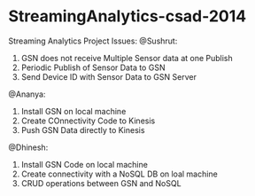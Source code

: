 StreamingAnalytics-csad-2014
============================

Streaming Analytics Project 
Issues:
@Sushrut:
1. GSN does not receive Multiple Sensor data at one Publish
2. Periodic Publish of Sensor Data to GSN
3. Send Device ID with Sensor Data to GSN Server

@Ananya:
1. Install GSN on local machine
2. Create COnnectivity Code to Kinesis
3. Push GSN Data directly to Kinesis

@Dhinesh:
1. Install GSN Code on local machine
2. Create connectivity with a NoSQL DB on loal machine
3. CRUD operations between GSN and NoSQL
